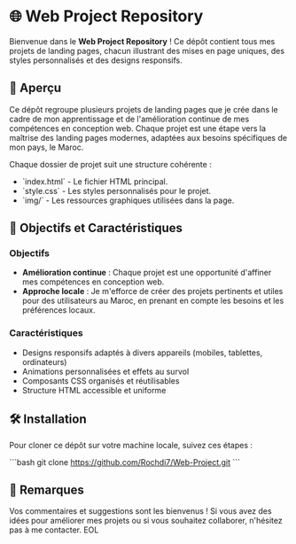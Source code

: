 # 🌐 Web Project Repository

Bienvenue dans le **Web Project Repository** ! Ce dépôt contient tous mes projets de landing pages, chacun illustrant des mises en page uniques, des styles personnalisés et des designs responsifs.

## 📖 Aperçu
Ce dépôt regroupe plusieurs projets de landing pages que je crée dans le cadre de mon apprentissage et de l'amélioration continue de mes compétences en conception web. Chaque projet est une étape vers la maîtrise des landing pages modernes, adaptées aux besoins spécifiques de mon pays, le Maroc.

Chaque dossier de projet suit une structure cohérente :
- \`index.html\` - Le fichier HTML principal.
- \`style.css\` - Les styles personnalisés pour le projet.
- \`img/\` - Les ressources graphiques utilisées dans la page.

## 🌟 Objectifs et Caractéristiques
### Objectifs
- **Amélioration continue** : Chaque projet est une opportunité d'affiner mes compétences en conception web.
- **Approche locale** : Je m'efforce de créer des projets pertinents et utiles pour des utilisateurs au Maroc, en prenant en compte les besoins et les préférences locaux.

### Caractéristiques
- Designs responsifs adaptés à divers appareils (mobiles, tablettes, ordinateurs)
- Animations personnalisées et effets au survol
- Composants CSS organisés et réutilisables
- Structure HTML accessible et uniforme

## 🛠️ Installation
Pour cloner ce dépôt sur votre machine locale, suivez ces étapes :

\`\`\`bash
git clone https://github.com/Rochdi7/Web-Project.git
\`\`\`

## 📝 Remarques
Vos commentaires et suggestions sont les bienvenus ! Si vous avez des idées pour améliorer mes projets ou si vous souhaitez collaborer, n'hésitez pas à me contacter.
EOL

